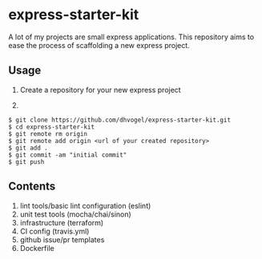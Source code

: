 # express-starter-kit

A lot of my projects are small express applications. This repository aims to ease the process of scaffolding a new express project.

## Usage

1. Create a repository for your new express project

2.

```
$ git clone https://github.com/dhvogel/express-starter-kit.git
$ cd express-starter-kit
$ git remote rm origin
$ git remote add origin <url of your created repository>
$ git add .
$ git commit -am "initial commit"
$ git push
```

## Contents

1. lint tools/basic lint configuration (eslint)
2. unit test tools (mocha/chai/sinon)
3. infrastructure (terraform)
4. CI config (travis.yml)
5. github issue/pr templates
6. Dockerfile
